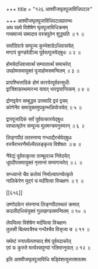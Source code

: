 +++
title = "१२६ आश्वीजघृतपूजाविधिपटलः"

+++
आश्वीजघृतपूजाविधिपटलप्रारम्भः  
अथ वक्ष्ये विशेषेण घृतपूजाविधिक्रमम्  
गव्यमाज्यं समादाय वस्त्रपूतेन शुद्ध्यति ॥ १ ॥


सर्वादिपात्रे सम्पूज्य कुम्भेशाग्रेऽधिवासयेत्  
मण्टपं कुण्डवेदीञ्च पूर्ववत्पूजयेद्बुधः ॥ २ ॥


होमयेदधिवासार्त्थं सम्पातार्त्थं समाचरेत्  
उपहोमसमायुक्तं पूजाहोमसमन्वितम् ॥ ३ ॥


प्रायश्चित्तादिकं होमं कारयेत्पूर्ववत्सुधीः  
द्वात्रिंशत्प्रस्थमारभ्य यावत् भारद्वयान्तिकम् ॥ ४ ॥


द्रोणद्वयेन सम्बुद्ध्य उत्तमादि द्वयं द्वयम्  
कोणेनैव समायुक्तमुपकुम्भन्नियोजयेत् ॥ ५ ॥


द्वारपूजादिकं सर्वं पूर्ववत्कारयेद्बुधः  
पश्चात्घृतेन सम्पूज्य मूलमन्त्रमनुस्मरन् ॥ ६ ॥


लिङ्गपीठं ततस्नाप्य गन्धाद्यैरर्चयेद्बुधः  
वस्त्रैराभरणैर्माल्यैरलङ्कृत्य विशेषतः ॥ ७ ॥


नैवेद्यं पूर्ववत्कृत्वा ताम्बूलञ्च निवेदयेत्  
धूपदीपसमायुक्तं नृत्तान्तं सम्यगाचरेत् ॥ ८ ॥


सन्ध्यान्ते चैव कर्तव्यं निर्माल्यापनयेत्कृते  
नालिकेरेण मुद्गं च मर्दयित्वा विचक्षणः ॥ ९ ॥



[[६५६]]  

उष्णोदकेन संस्नाप्य लिङ्गपीठस्थलं क्रमात्  
कदलीदधिसंयुक्तं गुलखण्डसमन्वितम् ॥ १० ॥


लेपयित्वा विशेषेण मर्दयित्वा विचक्षणः  
तुलसी बिल्वपत्रैश्च गन्धैश्चैव विसृज्य च ॥ ११ ॥


यथेष्टं स्नापयेत्पश्चात् शेषं पूर्ववदाचरेत्  
एवं यः कुरुते मर्त्यस्सपुण्यां गतिमाप्नुयात् ॥ १२ ॥


इति आश्वीजघृतपूजाविधिः षड्विंशत्युत्तरशततमः  
